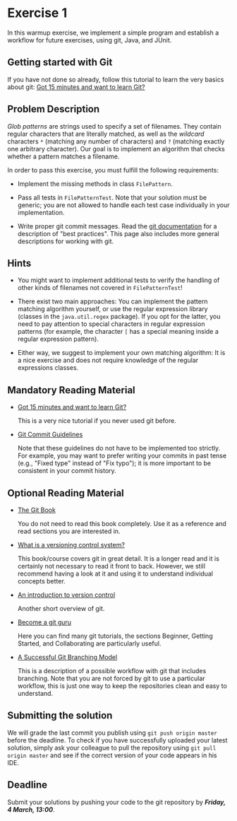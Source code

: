 # Exercise 1

In this warmup exercise, we implement a simple program and establish a 
workflow for future exercises, using git, Java, and JUnit.


## Getting started with Git

If you have not done so already, follow this tutorial to learn the very basics 
about git:
[Got 15 minutes and want to learn 
Git?](https://try.github.io/levels/1/challenges/1)

## Problem Description

*Glob patterns* are strings used to specify a set of filenames. They contain 
regular characters that are literally matched, as well as the *wildcard* 
characters `*` (matching any number of characters) and `?` (matching exactly 
one arbitrary character). Our goal is to implement an algorithm that checks 
whether a pattern matches a filename.

In order to pass this exercise, you must fulfill the following requirements:

- Implement the missing methods in class `FilePattern`.

- Pass all tests in `FilePatternTest`. Note that your solution must be 
  generic; you are not allowed to handle each test case individually in your 
  implementation.

- Write proper git commit messages. Read the [git 
  documentation](http://git-scm.com/book/ch5-2.html#Commit-Guidelines) for a 
  description of "best practices". This page also includes more general 
  descriptions for working with git.


## Hints

- You might want to implement additional tests to verify the handling of other 
  kinds of filenames not covered in `FilePatternTest`!

- There exist two main approaches: You can implement the pattern matching 
  algorithm yourself, or use the regular expression library (classes in the 
  `java.util.regex` package). If you opt for the latter, you need to pay 
  attention to special characters in regular expression patterns (for example, 
  the character `[` has a special meaning inside a regular expression 
  pattern).

- Either way, we suggest to implement your own matching algorithm: It is a 
  nice exercise and does not require knowledge of the regular expressions 
  classes.


## Mandatory Reading Material

- [Got 15 minutes and want to learn 
  Git?](https://try.github.io/levels/1/challenges/1)

  This is a very nice tutorial if you never used git before.


- [Git Commit Guidelines](http://git-scm.com/book/ch5-2.html#Commit-Guidelines)

  Note that these guidelines do not have to be implemented too strictly. For 
  example, you may want to prefer writing your commits in past tense (e.g., 
  "Fixed type" instead of "Fix typo"); it is more important to be consistent 
  in your commit history.


## Optional Reading Material

- [The Git Book](https://git-scm.com/book/en/v2)

  You do not need to read this book completely. Use it as a reference and read 
  sections you are interested in.


- [What is a versioning control 
  system?](http://www.git-tower.com/learn/ebook/command-line/basics/what-is-version-control)

  This book/course covers git in great detail. It is a longer read and it is 
  certainly not necessary to read it front to back. However, we still 
  recommend having a look at it and using it to understand individual concepts 
  better.


- [An introduction to version 
  control](http://guides.beanstalkapp.com/version-control/intro-to-version-control.html)

  Another short overview of git.


- [Become a git guru](https://www.atlassian.com/git/tutorials/) 

  Here you can find many git tutorials, the sections Beginner, Getting 
  Started, and Collaborating are particularly useful.


- [A Successful Git Branching 
  Model](http://nvie.com/posts/a-successful-git-branching-model/)

  This is a description of a possible workflow with git that includes 
  branching. Note that you are not forced by git to use a particular workflow, 
  this is just one way to keep the repositories clean and easy to understand.


## Submitting the solution

We will grade the last commit you publish using `git push origin master` 
before the deadline. To check if you have successfully uploaded your latest 
solution, simply ask your colleague to pull the repository using `git pull 
origin master` and see if the correct version of your code appears in his IDE.


## Deadline

Submit your solutions by pushing your code to the git repository by
___Friday, 4 March, 13:00___.
